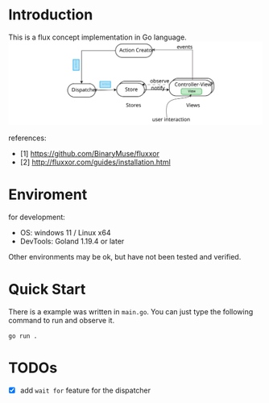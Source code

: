 # Introduction

This is a flux concept implementation in Go language.
![flux state management architecture](./README.svg)

references:
+ [1] https://github.com/BinaryMuse/fluxxor
+ [2] http://fluxxor.com/guides/installation.html

# Enviroment

for development:
+ OS: windows 11 / Linux x64
+ DevTools: Goland 1.19.4 or later

Other environments may be ok, but have not been tested and verified.

# Quick Start

There is a example was written in `main.go`. You can just type the following command to run and observe it. 

```shell
go run .
```

# TODOs

+ [x]  add `wait for` feature for the dispatcher

